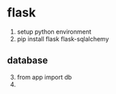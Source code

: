 # flask
1. setup python environment
2. pip install flask flask-sqlalchemy 

## database
3. from app import db
4.